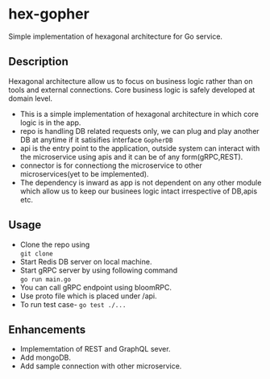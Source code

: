 # hex-gopher
Simple implementation of hexagonal architecture for Go service. 

## Description

Hexagonal architecture allow us to focus on business logic rather than on tools and external connections. Core business logic is safely developed at domain level.  

-   This is a simple implementation of hexagonal architecture in which core logic is in the app.
-   repo is handling DB related requests only, we can plug and play another DB at anytime if it satisifies interface ```GopherDB```
-   api is the entry point to the application, outside system can interact with the microservice using apis and it can be of any form(gRPC,REST).
-   connector is for connectiong the microservice to other microservices(yet to be implemented).
-   The dependency is inward as app is not dependent on any other module which allow us to keep our businees logic intact irrespective of DB,apis etc.

## Usage
-   Clone the repo using  
    ```git clone```
-   Start Redis DB server on local machine.
-   Start gRPC server by using following command  
    ```go run main.go```
-   You can call gRPC endpoint using bloomRPC.
-   Use proto file which is placed under /api.
-   To run test case-
    ```go test ./...```

## Enhancements
-   Implememtation of REST and GraphQL sever.
-   Add mongoDB.
-   Add sample connection with other microservice.
